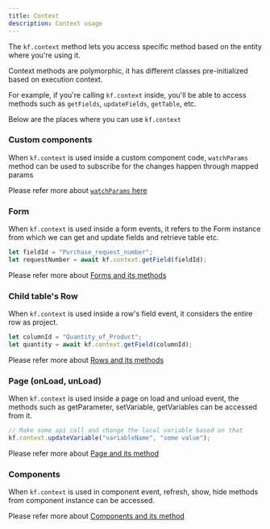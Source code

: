 ```yaml
---
title: Context
description: Context usage
---
```


The `kf.context` method lets you access specific method based on the entity
where you're using it.

Context methods are polymorphic, it has different classes pre-initialized based
on execution context.

For example, if you're calling `kf.context` inside, you'll be able to access
methods such as `getFields`, `updateFields`, `getTable`, etc.

Below are the places where you can use `kf.context`

### Custom components

When `kf.context` is used inside a custom component code, `watchParams` method
can be used to subscribe for the changes happen through mapped params

Please refer more about [`watchParams` here](/component#watch-params)

### Form

When `kf.context` is used inside a form events, it refers to the Form instance
from which we can get and update fields and retrieve table etc.

```js
let fieldId = "Purchase_request_number";
let requestNumber = await kf.context.getField(fieldId);
```

Please refer more about [Forms and its methods](/form/about/)


### Child table's Row

When `kf.context` is used inside a row's field event, it considers the entire
row as project.

```js
let columnId = "Quantity_of_Product";
let quantity = await kf.context.getField(columnId);
```
Please refer more about [Rows and its methods](/form/table/row/)

### Page (onLoad, unLoad)

When `kf.context` is used inside a page on load and unload event, the methods
such as getParameter, setVariable, getVariables can be accessed from it.

```js
// Make some api call and change the local variable based on that
kf.context.updateVariable("variableName", "some value");
```
Please refer more about [Page and its method](/app/page/)

### Components

When `kf.context` is used in component event, refresh, show, hide methods from
component instance can be accessed.

Please refer more about [Components and its method](/app/page/component)